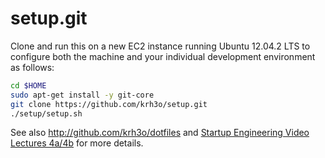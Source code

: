 setup.git
=========
Clone and run this on a new EC2 instance running Ubuntu 12.04.2 LTS to
configure both the machine and your individual development environment as
follows:

```sh
cd $HOME
sudo apt-get install -y git-core
git clone https://github.com/krh3o/setup.git
./setup/setup.sh   
```

See also http://github.com/krh3o/dotfiles and
[Startup Engineering Video Lectures 4a/4b](https://class.coursera.org/startup-001/lecture/index)
for more details.





